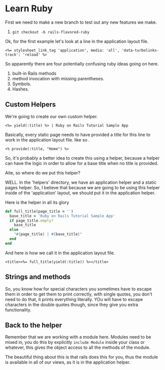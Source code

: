 # Learn Ruby

First we need to make a new branch to test out any new features we make.

1. `git checkout -b rails-flavored-ruby`

Ok, for the first example let's look at a line in the application layout file.

`<%= stylesheet_link_tag 'application', media: 'all',
                                       'data-turbolinks-track': 'reload' %>`

So apparently there are four potentially confusing ruby ideas going on here.

1. built-in Rails methods
2. method invocation with missing parentheses.
3. Symbols.
4. Hashes.

## Custom Helpers

We're going to create our own custom helper.  

`<%= yield(:title) %> | Ruby on Rails Tutorial Sample App`

Basically, every static page needs to have provided a title for this line to work in the application layout file. like so .

`<% provide(:title, "Home") %>`

So, it's probably a better idea to create this using a helper, because a helper can have the logic in order to allow for a base title when no title is provided.

Aite, so where do we put this helper?

WELL. In the 'helpers' directory, we have an application helper and a static pages helper.  So, I believe that because we are going to be using this helper inside of the 'application' layout, we should put it in the application helper.  

Here is the helper in all its glory

```ruby
def full_title(page_title = '')
  base_title = 'Ruby on Rails Tutorial Sample App'
  if page_title.empty?
    base_title
  else
    "#{page_title} | #{base_title}"
  end
end
```

And here is how we call it in the application layout file.

`<title><%= full_title(yield(:title)) %></title>`

## Strings and methods

So, you know how for special characters you sometimes have to escape them in order to get them to print correctly, with single quotes, you don't need to do that, it prints everything literally.  YOu will have to escape characters in the double quotes though, since they give you extra functionality.

## Back to the helper

Remember that we are working with a module here.  Modules need to be mixed in, you do this by explicitly `include Module` inside your class or whatever, this gives the object access to all the methods of the module.

The beautiful thing about this is that rails does this for you, thus the module is available in all of our views, as it is in the application helper. 
